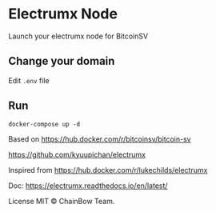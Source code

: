 # Electrumx Node

Launch your electrumx node for BitcoinSV

## Change your domain

Edit ```.env``` file
## Run

```
docker-compose up -d
```

Based on
https://hub.docker.com/r/bitcoinsv/bitcoin-sv

https://github.com/kyuupichan/electrumx

Inspired from
https://hub.docker.com/r/lukechilds/electrumx


Doc:
https://electrumx.readthedocs.io/en/latest/

License
MIT © ChainBow Team.
